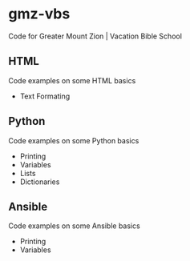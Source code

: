 # gmz-vbs
Code for Greater Mount Zion | Vacation Bible School

## HTML
Code examples on some HTML basics
- Text Formating

## Python
Code examples on some Python basics
- Printing
- Variables
- Lists
- Dictionaries

## Ansible
Code examples on some Ansible basics
- Printing
- Variables